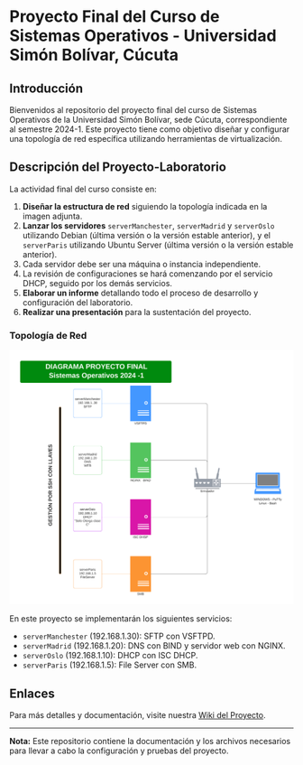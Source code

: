 # Proyecto Final del Curso de Sistemas Operativos - Universidad Simón Bolívar, Cúcuta

## Introducción

Bienvenidos al repositorio del proyecto final del curso de Sistemas Operativos de la Universidad Simón Bolívar, sede Cúcuta, correspondiente al semestre 2024-1. Este proyecto tiene como objetivo diseñar y configurar una topología de red específica utilizando herramientas de virtualización.

## Descripción del Proyecto-Laboratorio

La actividad final del curso consiste en:

1. **Diseñar la estructura de red** siguiendo la topología indicada en la imagen adjunta.
2. **Lanzar los servidores** `serverManchester`, `serverMadrid` y `serverOslo` utilizando Debian (última versión o la versión estable anterior), y el `serverParis` utilizando Ubuntu Server (última versión o la versión estable anterior).
3. Cada servidor debe ser una máquina o instancia independiente.
4. La revisión de configuraciones se hará comenzando por el servicio DHCP, seguido por los demás servicios.
5. **Elaborar un informe** detallando todo el proceso de desarrollo y configuración del laboratorio.
6. **Realizar una presentación** para la sustentación del proyecto.

### Topología de Red

![Diagrama del Proyecto](./Diagrama%20proyecto%20S.O.png)

En este proyecto se implementarán los siguientes servicios:
- `serverManchester` (192.168.1.30): SFTP con VSFTPD.
- `serverMadrid` (192.168.1.20): DNS con BIND y servidor web con NGINX.
- `serverOslo` (192.168.1.10): DHCP con ISC DHCP.
- `serverParis` (192.168.1.5): File Server con SMB.

## Enlaces

Para más detalles y documentación, visite nuestra [Wiki del Proyecto]([https://github.com/1Donell/Servidores_SO/wiki]).

---

**Nota:** Este repositorio contiene la documentación y los archivos necesarios para llevar a cabo la configuración y pruebas del proyecto.

